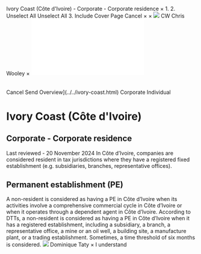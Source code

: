 Ivory Coast (Côte d'Ivoire) - Corporate - Corporate residence
×
1.
2.
Unselect All
Unselect All
3.
Include Cover Page
Cancel
×
×
![](../../-/media/world-wide-tax-summaries/attachments/global---chris-wooley.ashx%3Frev=ac5e5f3223b34096b1afc2a6009c7320&revision=ac5e5f32-23b3-4096-b1af-c2a6009c7320&hash=859B7ADC84DC2CBEC9760E9E6EE7DE6D0A8BFCDF)
CW
Chris Wooley
×
![](corporate-residence.html)
######
Cancel
Send
Overview](../../ivory-coast.html)
Corporate
Individual
# Ivory Coast (Côte d'Ivoire)
## Corporate - Corporate residence
Last reviewed - 20 November 2024
In Côte d’Ivoire, companies are considered resident in tax jurisdictions where they have a registered fixed establishment (e.g. subsidiaries, branches, representative offices).
## Permanent establishment (PE)
A non-resident is considered as having a PE in Côte d’Ivoire when its activities involve a comprehensive commercial cycle in Côte d’Ivoire or when it operates through a dependent agent in Côte d’Ivoire.
According to DTTs, a non-resident is considered as having a PE in Côte d’Ivoire when it has a registered establishment, including a subsidiary, a branch, a representative office, a mine or an oil well, a building site, a manufacture plant, or a trading establishment. Sometimes, a time threshold of six months is considered.
![](../../-/media/world-wide-tax-summaries/attachments/ivory-coast---dominique-taty.ashx%3Frev=82f4012fd33d47dca422c38a943d9e54&revision=82f4012f-d33d-47dc-a422-c38a943d9e54&hash=F52C060993218F77AD5C5D731B9A828299D2BFBF)
Dominique Taty
×
I understand